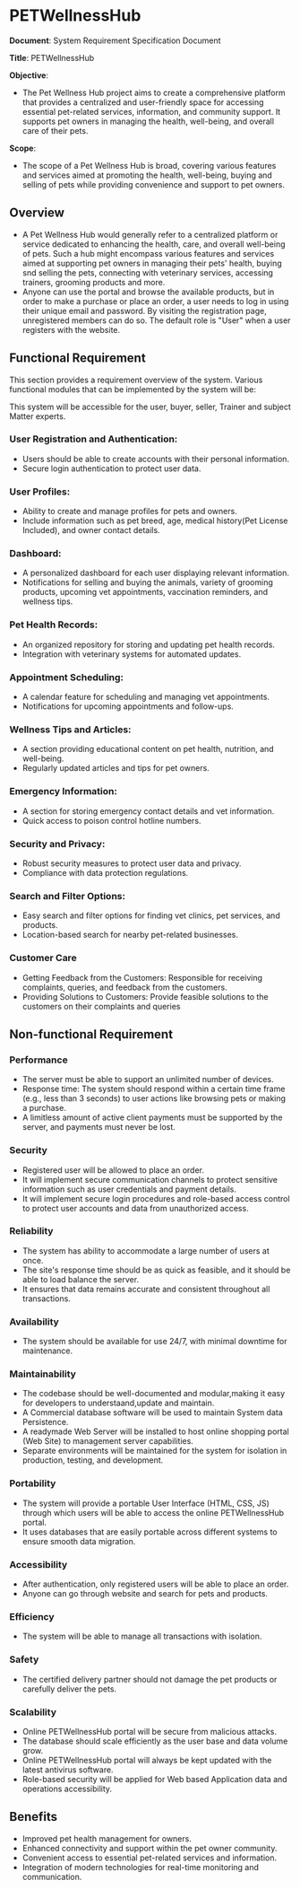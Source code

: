 # PETWellnessHub

**Document**: System Requirement Specification Document

**Title**: PETWellnessHub



**Objective**:
- The Pet Wellness Hub project aims to create a comprehensive platform that provides a centralized and user-friendly space for accessing essential pet-related services, information, and community support. It supports pet owners in managing the health, well-being, and overall care of their pets. 



**Scope**:
- The scope of a Pet Wellness Hub is broad, covering various features and services aimed at promoting the health, well-being, buying and selling of pets while providing convenience and support to pet owners.

## Overview

- A Pet Wellness Hub would generally refer to a centralized platform or service dedicated to enhancing the health, care, and overall well-being of pets. Such a hub might encompass various features and services aimed at supporting pet owners in managing their pets' health, buying snd selling the pets, connecting with veterinary services, accessing trainers, grooming products and more.
- Anyone can use the portal and browse the available products, but in order to make a purchase or place an order, a user needs to log in using their unique email and password. By visiting the registration page, unregistered members can do so. The default role is "User" when a user registers with the website.


## Functional Requirement

This section provides a requirement overview of the system. Various functional modules that can be implemented by the system will be:

This system will be accessible for the user, buyer, seller, Trainer and subject Matter experts.

###	User Registration and Authentication:
- Users should be able to create accounts with their personal information.
- Secure login authentication to protect user data.

###	User Profiles:
- Ability to create and manage profiles for pets and owners.
- Include information such as pet breed, age, medical history(Pet License Included), and owner contact details.

###	Dashboard:
- A personalized dashboard for each user displaying relevant information.
- Notifications for selling and buying the animals, variety of grooming products, 
 upcoming vet appointments, vaccination reminders, and wellness tips.

###	Pet Health Records:
- An organized repository for storing and updating pet health records.
- Integration with veterinary systems for automated updates.

###	Appointment Scheduling:
- A calendar feature for scheduling and managing vet appointments.
- Notifications for upcoming appointments and follow-ups.

###	Wellness Tips and Articles:
- A section providing educational content on pet health, nutrition, and well-being.
- Regularly updated articles and tips for pet owners.

###	Emergency Information:
- A section for storing emergency contact details and vet information.
- Quick access to poison control hotline numbers.

###	Security and Privacy:
- Robust security measures to protect user data and privacy.
- Compliance with data protection regulations.

###	Search and Filter Options:
- Easy search and filter options for finding vet clinics, pet services, and products.
- Location-based search for nearby pet-related businesses.

###	Customer Care
- Getting Feedback from the Customers: Responsible for receiving complaints, queries, and feedback from the customers.
- Providing Solutions to Customers: Provide feasible solutions to the customers on their complaints and queries

## Non-functional Requirement

### Performance

- The server must be able to support an unlimited number of devices.
- Response time: The system should respond within a certain time frame (e.g., less than 3 seconds) to user actions like browsing pets or making a purchase.
- A limitless amount of active client payments must be supported by the server, and payments must never be lost.
  
### Security

- Registered user will be allowed to place an order.
- It will implement secure communication channels to protect sensitive information such as user credentials and payment details.
- It will implement secure login procedures and role-based access control to protect user accounts and data from unauthorized access.

### Reliability

- The system has ability to accommodate a large number of users at once.
- The site's response time should be as quick as feasible, and it should be able to load balance the server.
- It ensures that data remains accurate and consistent throughout all transactions.

### Availability

- The system should be available for use 24/7, with minimal downtime for maintenance.

### Maintainability

- The codebase should be well-documented and modular,making it easy for developers to understaand,update and maintain.
- A Commercial database software will be used to maintain System data Persistence.
- A readymade Web Server will be installed to host online shopping portal (Web Site) to management server capabilities.
- Separate environments will be maintained for the system for isolation in production, testing, and development.

### Portability

- The system will provide a portable User Interface (HTML, CSS, JS) through which users will be able to access the online PETWellnessHub portal.
- It uses databases that are easily portable across different systems to ensure smooth data migration.

### Accessibility

- After authentication, only registered users will be able to place an order.
- Anyone can go through website and search for pets and products.

### Efficiency

- The system will be able to manage all transactions with isolation.

### Safety

- The certified delivery partner should not damage the pet products or carefully deliver the pets.

### Scalability

- Online PETWellnessHub portal will be secure from malicious attacks.
- The database should scale efficiently as the user base and data volume grow.
- Online PETWellnessHub portal will always be kept updated with the latest antivirus software.
- Role-based security will be applied for Web based Application data and operations accessibility.

## Benefits

- Improved pet health management for owners.
- Enhanced connectivity and support within the pet owner community.
- Convenient access to essential pet-related services and information.
- Integration of modern technologies for real-time monitoring and communication.

